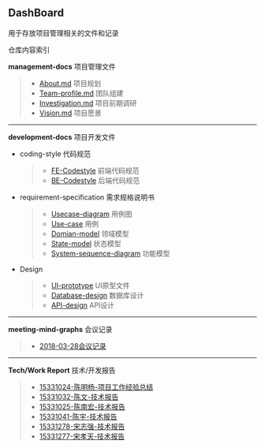 ## DashBoard
用于存放项目管理相关的文件和记录

仓库内容索引

**management-docs** 项目管理文件
>- [About.md](https://github.com/SEN-Wanted/Dashboard/blob/master/management-docs/About.md) 项目规划
>- [Team-profile.md](https://github.com/SEN-Wanted/Dashboard/blob/master/management-docs/team-profile.md) 团队组建
>- [Investigation.md](https://github.com/SEN-Wanted/Dashboard/blob/master/management-docs/Investigation.md) 项目前期调研
>- [Vision.md](https://github.com/SEN-Wanted/Dashboard/blob/master/management-docs/Vision.md) 项目愿景

---------
**development-docs** 项目开发文件
* coding-style 代码规范
  >- [FE-Codestyle](https://github.com/SEN-Wanted/Dashboard/blob/master/development-docs/coding-style/FE-codeStyle.md) 前端代码规范
  >- [BE-Codestyle](https://github.com/SEN-Wanted/Dashboard/blob/master/development-docs/coding-style/BE-codeStyle.md) 后端代码规范
* requirement-specification 需求规格说明书
  >- [Usecase-diagram](https://github.com/SEN-Wanted/Dashboard/blob/master/development-docs/requirement-specification/use-case-diagram.md) 用例图
  >- [Use-case](https://github.com/SEN-Wanted/Dashboard/blob/master/development-docs/requirement-specification/use-case.md) 用例
  >- [Domian-model](https://github.com/SEN-Wanted/Dashboard/blob/master/development-docs/requirement-specification/domian-model.md) 领域模型
  >- [State-model]() 状态模型
  >- [System-sequence-diagram]() 功能模型
* Design
  >- [UI-prototype](https://github.com/SEN-Wanted/Dashboard/tree/master/development-docs/design/UI-prototype) UI原型文件
  >- [Database-design]() 数据库设计
  >- [API-design]() API设计
  
---------
**meeting-mind-graphs** 会议记录
> - [2018-03-28会议记录](https://github.com/SEN-Wanted/Dashboard/tree/master/meeting-mind-graphs/2018-03-28)

--------
**Tech/Work Report** 技术/开发报告
>- [15331024-陈明杨-项目工作经验总结](https://kake4420.github.io/%E9%A1%B9%E7%9B%AE%E5%B7%A5%E4%BD%9C%E7%BB%8F%E9%AA%8C%E6%80%BB%E7%BB%93/)
>- [15331032-陈文-技术报告](https://cwmaxwell.github.io/react-natvie%E5%AE%89%E5%8D%93%E5%BC%80%E5%8F%91%E9%81%87%E5%88%B0%E7%9A%84%E5%9D%91/)
>- [15331025-陈南宏-技术报告](https://obrcnh.github.io/%E7%B3%BB%E7%BB%9F%E5%88%86%E6%9E%90%E4%B8%8E%E8%AE%BE%E8%AE%A1%E4%BD%9C%E4%B8%9A%E4%B8%89/)
>- [15331041-陈宇-技术报告](https://blog.csdn.net/N1klausss/article/details/79919750)
>- [15331278-宋志强-技术报告](http://t617.cn/blog/2018/04/12/Flask%E5%85%A5%E9%97%A8.html)
>- [15331277-宋孝天-技术报告](https://blog.csdn.net/m0_38088298/article/details/79901951)